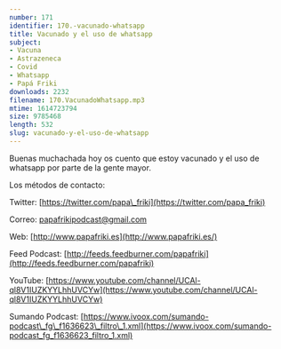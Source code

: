 ```yaml
---
number: 171
identifier: 170.-vacunado-whatsapp
title: Vacunado y el uso de whatsapp
subject:
- Vacuna
- Astrazeneca
- Covid
- Whatsapp
- Papá Friki
downloads: 2232
filename: 170.VacunadoWhatsapp.mp3
mtime: 1614723794
size: 9785468
length: 532
slug: vacunado-y-el-uso-de-whatsapp
---
```

Buenas muchachada hoy os cuento que estoy vacunado y el uso de whatsapp por parte de la gente mayor.  

Los métodos de contacto:  

Twitter: [https://twitter.com/papa\_friki](https://twitter.com/papa_friki)

Correo: [papafrikipodcast@gmail.com](https://archive.org/details/papafrikipodast@gmail.com)

Web: [http://www.papafriki.es](http://www.papafriki.es/)

Feed Podcast: [http://feeds.feedburner.com/papafriki](http://feeds.feedburner.com/papafriki)

YouTube: [https://www.youtube.com/channel/UCAl-ql8V1IUZKYYLhhUVCYw](https://www.youtube.com/channel/UCAl-ql8V1IUZKYYLhhUVCYw)  

Sumando Podcast: [https://www.ivoox.com/sumando-podcast\_fg\_f1636623\_filtro\_1.xml](https://www.ivoox.com/sumando-podcast_fg_f1636623_filtro_1.xml)